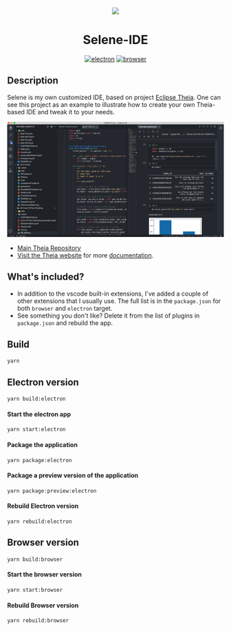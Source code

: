 <div align='center'>
<br>
<img src="./assets/selene.ico" width="100" >
<br>

 <h1>Selene-IDE</h1>

 <div id="badges" align="center">

[![electron](https://github.com/DukeNgn/selene-ide/workflows/electron/badge.svg?branch=master)](https://github.com/DukeNgn/selene-ide/actions?query=branch%3Amaster+workflow%3Aelectron)
[![browser](https://github.com/DukeNgn/selene-ide/workflows/browser/badge.svg?branch=master)](https://github.com/DukeNgn/selene-ide/actions?query=branch%3Amaster+workflow%3Abrowser)

 </div>

 </div>

## Description

Selene is my own customized IDE, based on project [Eclipse Theia](https://github.com/eclipse-theia/theia). One can see this project as an example to illustrate how to create your own Theia-based IDE and tweak it to your needs.

<div align="center">
    <img src="./assets/preview.png" width="700">
</div>

- [Main Theia Repository](https://github.com/eclipse-theia/theia)
- [Visit the Theia website](http://www.theia-ide.org) for more [documentation](http://www.theia-ide.org/doc).

## What's included?

- In addition to the vscode built-in extensions, I've added a couple of other extensions that I usually use. The full list is in the `package.json` for both `browser` and `electron` target.
- See something you don't like? Delete it from the list of plugins in `package.json` and rebuild the app.

## Build

```
yarn
```

## Electron version

```
yarn build:electron
```

#### Start the electron app

```
yarn start:electron
```

#### Package the application

```
yarn package:electron
```

#### Package a preview version of the application

```
yarn package:preview:electron
```

#### Rebuild Electron version

```
yarn rebuild:electron
```

## Browser version

```
yarn build:browser
```

#### Start the browser version

```
yarn start:browser
```

#### Rebuild Browser version

```
yarn rebuild:browser
```
